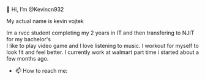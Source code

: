 👋 Hi, I’m @Kevincn932

My actual name is kevin vojtek

Im a rvcc student completing my 2 years in IT and then transfering to NJIT for my bachelor's  
I like to play video game and I love listening to music. I workout for myself to look fit and feel better.
I currently work at walmart part time i started about a few months ago. 
- 📫 How to reach me: 




